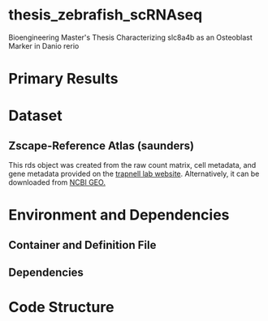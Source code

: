 # thesis_zebrafish_scRNAseq
Bioengineering Master's Thesis Characterizing slc8a4b as an Osteoblast Marker in Danio rerio

# Primary Results


# Dataset
## Zscape-Reference Atlas (saunders)
This rds object was created from the raw count matrix, cell metadata, and gene metadata provided on the [trapnell lab website]([url](https://cole-trapnell-lab.github.io/zscape/downloads/)). Alternatively, it can be downloaded from [NCBI GEO.]([url](https://www.ncbi.nlm.nih.gov/geo/query/acc.cgi?acc=GSE202639))

# Environment and Dependencies
## Container and Definition File

## Dependencies

# Code Structure

